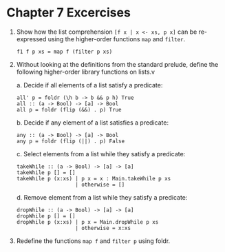 Chapter 7 Excercises
===================

1. Show how the list comprehension `[f x | x <- xs, p x]` can be re-expressed using the higher-order functions `map` and `filter`.

    ~~~ {.haskell}
    f1 f p xs = map f (filter p xs)
    ~~~
2. Without looking at the definitions from the standard prelude, define the following higher-order library functions on lists.v

    a. Decide if all elements of a list satisfy a predicate:

    ~~~ {.haskell}
    all' p = foldr (\h b -> b && p h) True
    all :: (a -> Bool) -> [a] -> Bool
    all p = foldr (flip (&&) . p) True
    ~~~
    b. Decide if any element of a list satisfies a predicate:

    ~~~ {.haskell}
    any :: (a -> Bool) -> [a] -> Bool
    any p = foldr (flip (||) . p) False
    ~~~
    c. Select elements from a list while they satisfy a predicate:

    ~~~ {.haskell}
    takeWhile :: (a -> Bool) -> [a] -> [a]
    takeWhile p [] = []
    takeWhile p (x:xs) | p x = x : Main.takeWhile p xs
                       | otherwise = []
    ~~~
    d. Remove element from a list while they satisfy a predicate:

    ~~~ {.haskell}
    dropWhile :: (a -> Bool) -> [a] -> [a]
    dropWhile p [] = []
    dropWhile p (x:xs) | p x = Main.dropWhile p xs
                       | otherwise = x:xs
    ~~~

3. Redefine the functions `map f` and `filter p` using foldr.
